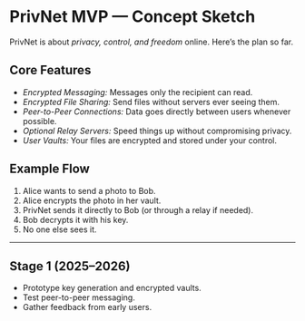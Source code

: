 # PrivNet MVP — Concept Sketch

PrivNet is about *privacy, control, and freedom* online. Here’s the plan so far.

## Core Features

- *Encrypted Messaging:* Messages only the recipient can read.  
- *Encrypted File Sharing:* Send files without servers ever seeing them.  
- *Peer-to-Peer Connections:* Data goes directly between users whenever possible.  
- *Optional Relay Servers:* Speed things up without compromising privacy.  
- *User Vaults:* Your files are encrypted and stored under your control.

## Example Flow

1. Alice wants to send a photo to Bob.  
2. Alice encrypts the photo in her vault.  
3. PrivNet sends it directly to Bob (or through a relay if needed).  
4. Bob decrypts it with his key.  
5. No one else sees it.

---

## Stage 1 (2025–2026)

- Prototype key generation and encrypted vaults.  
- Test peer-to-peer messaging.  
- Gather feedback from early users.
